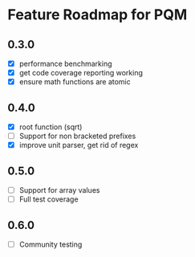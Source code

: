Feature Roadmap for PQM
================================================================================

0.3.0
--------------------------------------------------------------------------------
- [x] performance benchmarking
- [x] get code coverage reporting working
- [x] ensure math functions are atomic

0.4.0
--------------------------------------------------------------------------------
- [x] root function (sqrt)
- [ ] Support for non bracketed prefixes
- [x] improve unit parser, get rid of regex

0.5.0
--------------------------------------------------------------------------------
- [ ] Support for array values
- [ ] Full test coverage

0.6.0
--------------------------------------------------------------------------------
- [ ] Community testing
